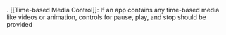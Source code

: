 . [[Time-based Media Control]]: If an app contains any time-based media like videos or animation, controls for pause, play, and stop should be provided